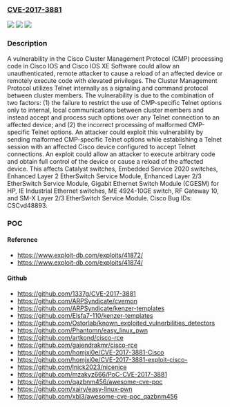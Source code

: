 ### [CVE-2017-3881](https://cve.mitre.org/cgi-bin/cvename.cgi?name=CVE-2017-3881)
![](https://img.shields.io/static/v1?label=Product&message=Cisco%20IOS%20and%20IOS%20XE%20Software&color=blue)
![](https://img.shields.io/static/v1?label=Version&message=n%2Fa&color=blue)
![](https://img.shields.io/static/v1?label=Vulnerability&message=Remote%20Code%20Execution%20Vulnerability&color=brighgreen)

### Description

A vulnerability in the Cisco Cluster Management Protocol (CMP) processing code in Cisco IOS and Cisco IOS XE Software could allow an unauthenticated, remote attacker to cause a reload of an affected device or remotely execute code with elevated privileges. The Cluster Management Protocol utilizes Telnet internally as a signaling and command protocol between cluster members. The vulnerability is due to the combination of two factors: (1) the failure to restrict the use of CMP-specific Telnet options only to internal, local communications between cluster members and instead accept and process such options over any Telnet connection to an affected device; and (2) the incorrect processing of malformed CMP-specific Telnet options. An attacker could exploit this vulnerability by sending malformed CMP-specific Telnet options while establishing a Telnet session with an affected Cisco device configured to accept Telnet connections. An exploit could allow an attacker to execute arbitrary code and obtain full control of the device or cause a reload of the affected device. This affects Catalyst switches, Embedded Service 2020 switches, Enhanced Layer 2 EtherSwitch Service Module, Enhanced Layer 2/3 EtherSwitch Service Module, Gigabit Ethernet Switch Module (CGESM) for HP, IE Industrial Ethernet switches, ME 4924-10GE switch, RF Gateway 10, and SM-X Layer 2/3 EtherSwitch Service Module. Cisco Bug IDs: CSCvd48893.

### POC

#### Reference
- https://www.exploit-db.com/exploits/41872/
- https://www.exploit-db.com/exploits/41874/

#### Github
- https://github.com/1337g/CVE-2017-3881
- https://github.com/ARPSyndicate/cvemon
- https://github.com/ARPSyndicate/kenzer-templates
- https://github.com/Elsfa7-110/kenzer-templates
- https://github.com/Ostorlab/known_exploited_vulnerbilities_detectors
- https://github.com/Phantomn/easy_linux_pwn
- https://github.com/artkond/cisco-rce
- https://github.com/gajendrakmr/cisco-rce
- https://github.com/homjxi0e/CVE-2017-3881-Cisco
- https://github.com/homjxi0e/CVE-2017-3881-exploit-cisco-
- https://github.com/lnick2023/nicenice
- https://github.com/mzakyz666/PoC-CVE-2017-3881
- https://github.com/qazbnm456/awesome-cve-poc
- https://github.com/xairy/easy-linux-pwn
- https://github.com/xbl3/awesome-cve-poc_qazbnm456

